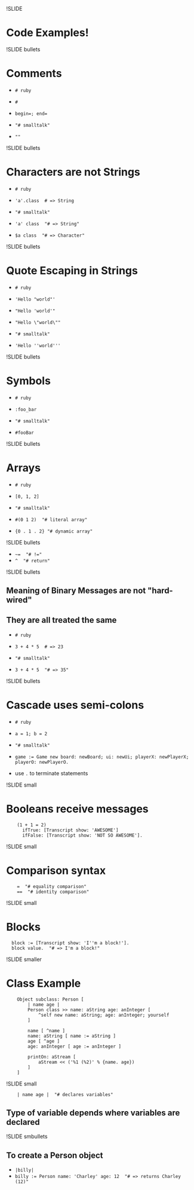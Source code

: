 !SLIDE

# Code Examples!

!SLIDE bullets

# Comments

* `# ruby`
* `#`
* `begin=; end=`

* `"# smalltalk"`
* `""`

!SLIDE bullets

# Characters are not Strings

* `# ruby`
* `'a'.class  # => String`

* `"# smalltalk"`
* `'a' class  "# => String"`
* `$a class  "# => Character"`

!SLIDE bullets

# Quote Escaping in Strings

* `# ruby`
* `'Hello "world"'`
* `"Hello 'world'"`
* `"Hello \"world\""`

* `"# smalltalk"`
* `'Hello ''world'''`

!SLIDE bullets

# Symbols

* `# ruby`
* `:foo_bar`

* `"# smalltalk"`
* `#fooBar`

!SLIDE bullets

# Arrays

* `# ruby`
* `[0, 1, 2]`

* `"# smalltalk"`
* `#(0 1 2)  "# literal array"`
* `{0 . 1 . 2} "# dynamic array"`

!SLIDE bullets

* `~=  "# !="`
* `^  "# return"`

!SLIDE bullets

## Meaning of Binary Messages are not "hard\-wired"
## They are all treated the same

* `# ruby`
* `3 + 4 * 5  # => 23`

* `"# smalltalk"`
* `3 + 4 * 5  "# => 35"`

!SLIDE bullets

# Cascade uses semi\-colons

* `# ruby`
* `a = 1; b = 2`

* `"# smalltalk"`
* `game := Game new board: newBoard; ui: newUi; playerX: newPlayerX; playerO: newPlayerO.`
* use `.` to terminate statements

!SLIDE small

# Booleans receive messages

        (1 + 1 = 2)
          ifTrue: [Transcript show: 'AWESOME']
          ifFalse: [Transcript show: 'NOT SO AWESOME'].

!SLIDE small

# Comparison syntax

        =  "# equality comparison"
        ==  "# identity comparison"

!SLIDE small

# Blocks

      block := [Transcript show: 'I''m a block!'].
      block value.  "# => I'm a block!"

!SLIDE smaller

# Class Example

        Object subclass: Person [
            | name age |
            Person class >> name: aString age: anInteger [
                ^self new name: aString; age: anInteger; yourself
            ]

            name [ ^name ]
            name: aString [ name := aString ]
            age [ ^age ]
            age: anInteger [ age := anInteger ]

            printOn: aStream [
                aStream << ('%1 (%2)' % {name. age})
            ]
        ]

!SLIDE small

        | name age |  "# declares variables"

## Type of variable depends where variables are declared 

!SLIDE smbullets

## To create a Person object

* `|billy|`
* `billy := Person name: 'Charley' age: 12  "# => returns Charley (12)"`
